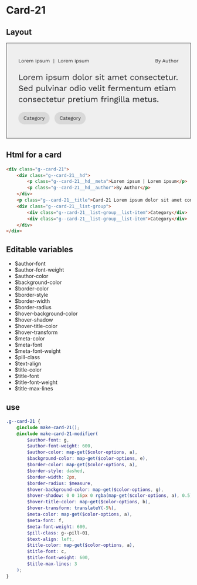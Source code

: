 # Card-21

## Layout

![alt text][card-21]

[card-21]: /src/img/global-components/card/card-21.jpg

## Html for a card

```html
<div class="g--card-21">
    <div class="g--card-21__hd">
        <p class="g--card-21__hd__meta">Lorem ipsum | Lorem ipsum</p>
        <p class="g--card-21__hd__author">By Author</p>
    </div>
    <p class="g--card-21__title">Card-21 Lorem ipsum dolor sit amet consectetur. Sed pulvinar odio velit fermentum etiam consectetur pretium fringilla metus.</p>
    <div class="g--card-21__list-group">
        <div class="g--card-21__list-group__list-item">Category</div>
        <div class="g--card-21__list-group__list-item">Category</div>
    </div>
</div>
```

## Editable variables

-   $author-font
-   $author-font-weight
-   $author-color
-   $background-color
-   $border-color
-   $border-style
-   $border-width
-   $border-radius
-   $hover-background-color
-   $hover-shadow
-   $hover-title-color
-   $hover-transform
-   $meta-color
-   $meta-font
-   $meta-font-weight
-   $pill-class
-   $text-align
-   $title-color
-   $title-font
-   $title-font-weight
-   $title-max-lines

## use

```scss
.g--card-21 {
    @include make-card-21();
    @include make-card-21-modifier(
        $author-font: g,
        $author-font-weight: 600,
        $author-color: map-get($color-options, a),
        $background-color: map-get($color-options, e),
        $border-color: map-get($color-options, a),
        $border-style: dashed,
        $border-width: 2px,
        $border-radius: $measure,
        $hover-background-color: map-get($color-options, g),
        $hover-shadow: 0 0 16px 0 rgba(map-get($color-options, a), 0.5),
        $hover-title-color: map-get($color-options, b),
        $hover-transform: translateY(-5%),
        $meta-color: map-get($color-options, a),
        $meta-font: f,
        $meta-font-weight: 600,
        $pill-class: g--pill-01,
        $text-align: left,
        $title-color: map-get($color-options, a),
        $title-font: c,
        $title-font-weight: 600,
        $title-max-lines: 3
    );
}
```
